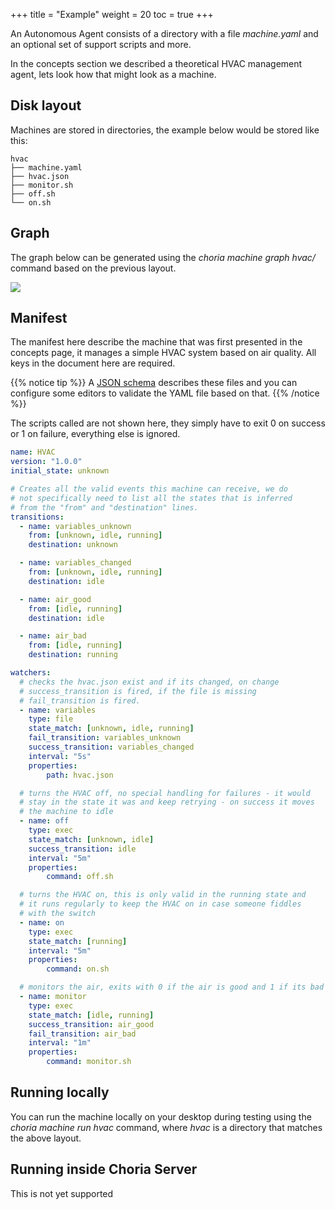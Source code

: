+++
title = "Example"
weight = 20
toc = true
+++

An Autonomous Agent consists of a directory with a file *machine.yaml* and an optional set of support scripts and more.

In the concepts section we described a theoretical HVAC management agent, lets look how that might look as a machine.

## Disk layout

Machines are stored in directories, the example below would be stored like this:

```nohighlight
hvac
├── machine.yaml
├── hvac.json
├── monitor.sh
├── off.sh
└── on.sh
```

## Graph

The graph below can be generated using the *choria machine graph hvac/* command based on the previous layout.

<img src="/docs/hvac_fsm.svg" />

## Manifest

The manifest here describe the machine that was first presented in the concepts page, it manages a simple HVAC system based on air quality. All keys in the document here are required.

{{% notice tip %}}
A [JSON schema](https://choria.io/schemas/choria/machine/v1/manifest.json) describes these files and you can configure some editors to validate the YAML file based on that.
{{% /notice %}}

The scripts called are not shown here, they simply have to exit 0 on success or 1 on failure, everything else is ignored.

```yaml
name: HVAC
version: "1.0.0"
initial_state: unknown

# Creates all the valid events this machine can receive, we do
# not specifically need to list all the states that is inferred
# from the "from" and "destination" lines.
transitions:
  - name: variables_unknown
    from: [unknown, idle, running]
    destination: unknown

  - name: variables_changed
    from: [unknown, idle, running]
    destination: idle

  - name: air_good
    from: [idle, running]
    destination: idle

  - name: air_bad
    from: [idle, running]
    destination: running

watchers:
  # checks the hvac.json exist and if its changed, on change
  # success_transition is fired, if the file is missing
  # fail_transition is fired. 
  - name: variables
    type: file
    state_match: [unknown, idle, running]
    fail_transition: variables_unknown
    success_transition: variables_changed
    interval: "5s"
    properties:
        path: hvac.json

  # turns the HVAC off, no special handling for failures - it would
  # stay in the state it was and keep retrying - on success it moves
  # the machine to idle
  - name: off
    type: exec
    state_match: [unknown, idle]
    success_transition: idle
    interval: "5m"
    properties:
        command: off.sh

  # turns the HVAC on, this is only valid in the running state and
  # it runs regularly to keep the HVAC on in case someone fiddles
  # with the switch
  - name: on
    type: exec
    state_match: [running]
    interval: "5m"
    properties:
        command: on.sh

  # monitors the air, exits with 0 if the air is good and 1 if its bad
  - name: monitor
    type: exec
    state_match: [idle, running]
    success_transition: air_good
    fail_transition: air_bad
    interval: "1m"
    properties:
        command: monitor.sh
```

## Running locally

You can run the machine locally on your desktop during testing using the *choria machine run hvac* command, where *hvac* is a directory that matches the above layout.

## Running inside Choria Server

This is not yet supported
